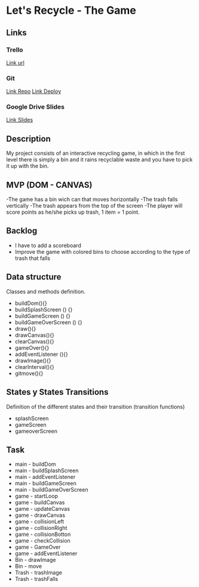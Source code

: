 # Let's Recycle - The Game
## Links


### Trello
[Link url]( https://trello.com/b/RXkes4nE/lets-recycle-my-first-game)


### Git
[Link Repo](https://github.com/MartaLourido/letsrecyclethegame)
[Link Deploy](http://github.com)


### Google Drive Slides
[Link Slides](https://docs.google.com/presentation/d/1GLfSQp62vIQezthEf9sqkQHMKG8Lq8LRLvl2QsfO43M/edit?usp=sharing)


## Description
My project consists of an interactive recycling game, in which in the first level there is simply a bin and it rains recyclable waste and you have to pick it up with the bin.


## MVP (DOM - CANVAS)
-The game has a bin wich can that moves horizontally
-The trash falls vertically
-The trash appears from the top of the screen
-The player will score points as he/she picks up trash, 1 item = 1 point.


## Backlog

- I have to add a scoreboard
- Improve the game with colored bins to choose according to the type of trash that falls

## Data structure
Classes and methods definition.

- buildDom(){}
- buildSplashScreen () {}
- buildGameScreen () {}
- buildGameOverScreen () {}
- draw(){}
- drawCanvas(){}
- clearCanvas(){}
- gameOver(){}
- addEventListener (){}
- drawImage(){}
- clearInterval(){}
- gitmove(){}



## States y States Transitions
Definition of the different states and their transition (transition functions)

- splashScreen
- gameScreen
- gameoverScreen


## Task


* main - buildDom
* main - buildSplashScreen
* main - addEventListener
* main - buildGameScreen
* main - buildGameOverScreen
* game - startLoop
* game - buildCanvas
* game - updateCanvas
* game - drawCanvas
* game - collisionLeft
* game - collisionRight
* game - collisionBotton
* game - checkCollision
* game - GameOver
* game - addEventListener
* Bin - drawImage
* Bin - move
* Trash - trashImage
* Trash - trashFalls


